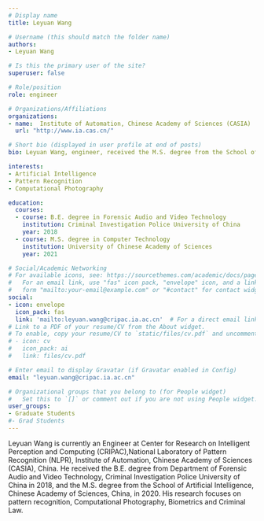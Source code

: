 ```yaml
---
# Display name
title: Leyuan Wang

# Username (this should match the folder name)
authors:
- Leyuan Wang

# Is this the primary user of the site?
superuser: false

# Role/position
role: engineer

# Organizations/Affiliations
organizations:
- name:  Institute of Automation, Chinese Academy of Sciences (CASIA)
  url: "http://www.ia.cas.cn/"

# Short bio (displayed in user profile at end of posts)
bio: Leyuan Wang, engineer, received the M.S. degree from the School of Artificial Intelligence, Chinese Academy of Sciences, China, in 2020. His research focuses on pattern recognition, Computational Photography, Biometrics and Criminal Law.

interests:
- Artificial Intelligence
- Pattern Recognition
- Computational Photography

education:
  courses:
  - course: B.E. degree in Forensic Audio and Video Technology
    institution: Criminal Investigation Police University of China
    year: 2018
  - course: M.S. degree in Computer Technology
    institution: University of Chinese Academy of Sciences
    year: 2021

# Social/Academic Networking
# For available icons, see: https://sourcethemes.com/academic/docs/page-builder/#icons
#   For an email link, use "fas" icon pack, "envelope" icon, and a link in the
#   form "mailto:your-email@example.com" or "#contact" for contact widget.
social:
- icon: envelope
  icon_pack: fas
  link: 'mailto:leyuan.wang@cripac.ia.ac.cn'  # For a direct email link, use "mailto:test@example.org".
# Link to a PDF of your resume/CV from the About widget.
# To enable, copy your resume/CV to `static/files/cv.pdf` and uncomment the lines below.
# - icon: cv
#   icon_pack: ai
#   link: files/cv.pdf

# Enter email to display Gravatar (if Gravatar enabled in Config)
email: "leyuan.wang@cripac.ia.ac.cn"

# Organizational groups that you belong to (for People widget)
#   Set this to `[]` or comment out if you are not using People widget.
user_groups:
- Graduate Students
#- Grad Students
---
```

Leyuan Wang is currently an Engineer at Center for Research on Intelligent Perception and Computing (CRIPAC),National Laboratory of Pattern Recognition (NLPR), Institute of Automation, Chinese Academy of Sciences (CASIA), China. He received the B.E. degree from Department of Forensic Audio and Video Technology, Criminal Investigation Police University of China in 2018, and the M.S. degree from the School of Artificial Intelligence, Chinese Academy of Sciences, China, in 2020. His research focuses on pattern recognition, Computational Photography, Biometrics and Criminal Law.

